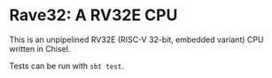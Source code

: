 Rave32: A RV32E CPU
=======================

This is an unpipelined RV32E (RISC-V 32-bit, embedded variant) CPU written in Chisel.

Tests can be run with `sbt test`.
